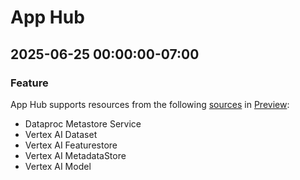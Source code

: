 # App Hub

## 2025-06-25 00:00:00-07:00

### Feature

App Hub supports resources from the following [sources](https://cloud.google.com/app-hub/docs/supported-resources) in [Preview](https://cloud.google.com/products#product-launch-stages):

* Dataproc Metastore Service
* Vertex AI Dataset
* Vertex AI Featurestore
* Vertex AI MetadataStore
* Vertex AI Model